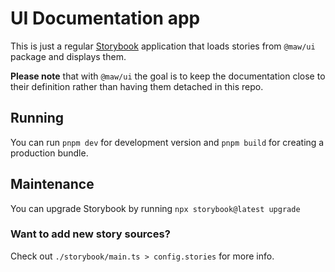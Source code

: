 # UI Documentation app

This is just a regular [Storybook](https://storybook.js.org/) application that loads stories from `@maw/ui` package and displays them.

**Please note** that with `@maw/ui` the goal is to keep the documentation close to their definition rather than having them detached in this repo.

## Running

You can run `pnpm dev` for development version and `pnpm build` for creating a production bundle.

## Maintenance

You can upgrade Storybook by running `npx storybook@latest upgrade`

### Want to add new story sources?

Check out `./storybook/main.ts > config.stories` for more info.
